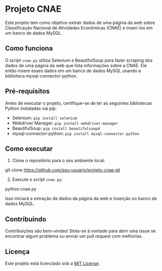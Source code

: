 # Projeto CNAE

Este projeto tem como objetivo extrair dados de uma página da web sobre Classificação Nacional de Atividades Econômicas (CNAE) e inseri-los em um banco de dados MySQL.

## Como funciona

O script `cnae.py` utiliza Selenium e BeautifulSoup para fazer scraping dos dados de uma página da web que lista informações sobre a CNAE. Ele então insere esses dados em um banco de dados MySQL usando a biblioteca mysql-connector-python.

## Pré-requisitos

Antes de executar o projeto, certifique-se de ter as seguintes bibliotecas Python instaladas via pip:

- Selenium: `pip install selenium`
- Webdriver Manager: `pip install webdriver-manager`
- BeautifulSoup: `pip install beautifulsoup4`
- mysql-connector-python: `pip install mysql-connector-python`

## Como executar

1. Clone o repositório para o seu ambiente local:

git clone https://github.com/seu-usuario/projeto-cnae.git


2. Execute o script `cnae.py`:

python cnae.py


Isso iniciará a extração de dados da página da web e inserção no banco de dados MySQL.

## Contribuindo

Contribuições são bem-vindas! Sinta-se à vontade para abrir uma issue se encontrar algum problema ou enviar um pull request com melhorias.

## Licença

Este projeto está licenciado sob a [MIT License](https://opensource.org/licenses/MIT).


